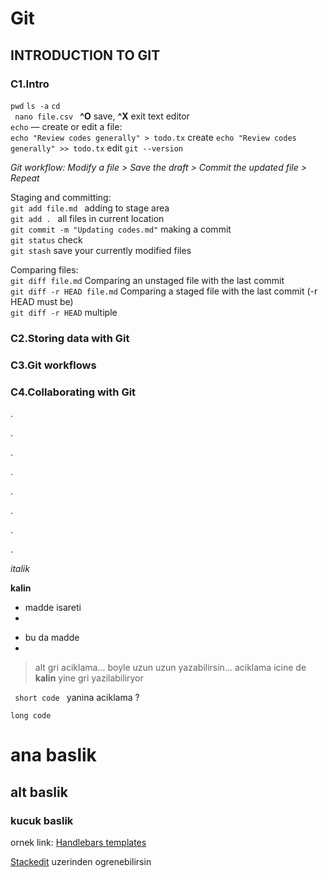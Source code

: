 # Git
## INTRODUCTION TO GIT
### C1.Intro
```pwd``` ```ls -a``` ```cd```  
```  nano file.csv  ``` **^O** save, **^X** exit text editor   
```echo``` — create or edit a file:   
```echo "Review codes generally" > todo.tx``` create 
```echo "Review codes generally" >> todo.tx``` edit 
```git --version```  

*Git workflow: Modify a file > Save the draft > Commit the updated file > Repeat*

Staging and committing:  
```git add file.md ``` adding to stage area  
```git add . ``` all files in current location  
```git commit -m "Updating codes.md"``` making a commit  
```git status``` check  
```git stash``` save your currently modified files 

Comparing files:  
```git diff file.md``` Comparing an unstaged file with the last commit  
```git diff -r HEAD file.md``` Comparing a staged file with the last  commit (-r HEAD must be)  
```git diff -r HEAD``` multiple


### C2.Storing data with Git

### C3.Git workflows

### C4.Collaborating with Git



.

.

.

.

.

.

.

.



*italik*

**kalin**

* madde isareti 
* 

- bu da madde
- 

> alt gri aciklama...
> boyle uzun uzun yazabilirsin... aciklama icine de **kalin** yine gri yazilabiliryor


```  short code  ``` yanina aciklama ?

```
long code
```

# ana baslik
## alt baslik
### kucuk baslik

ornek link: [Handlebars templates](http://handlebarsjs.com/)

[Stackedit](https://stackedit.io/app#) uzerinden ogrenebilirsin



